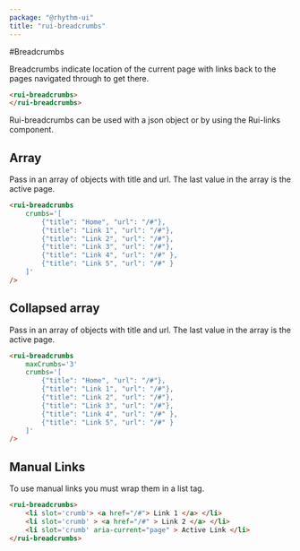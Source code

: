 ```yaml
---
package: "@rhythm-ui"
title: "rui-breadcrumbs"
---
```

#Breadcrumbs

Breadcrumbs indicate location of the current page with links back to the pages navigated through to get there. 

```html
<rui-breadcrumbs>
</rui-breadcrumbs>

```

Rui-breadcrumbs can be used with a json object or by using the Rui-links component. 

## Array
Pass in an array of objects with title and url.
The last value in the array is the active page.

```html preview
<rui-breadcrumbs 
	crumbs='[
		{"title": "Home", "url": "/#"},
		{"title": "Link 1", "url": "/#"},
		{"title": "Link 2", "url": "/#"},
		{"title": "Link 3", "url": "/#"},
		{"title": "Link 4", "url": "/#" },
		{"title": "Link 5", "url": "/#" }
	]'
/> 
```

## Collapsed array
Pass in an array of objects with title and url.
The last value in the array is the active page.

```html preview
<rui-breadcrumbs
	maxCrumbs='3'
	crumbs='[
    	{"title": "Home", "url": "/#"},
    	{"title": "Link 1", "url": "/#"},
    	{"title": "Link 2", "url": "/#"},
    	{"title": "Link 3", "url": "/#"},
    	{"title": "Link 4", "url": "/#" },
        {"title": "Link 5", "url": "/#" }
	]'
/> 
```

## Manual Links
To use manual links you must wrap them in a list tag.

```html preview
<rui-breadcrumbs> 
	<li slot='crumb'> <a href="/#"> Link 1 </a> </li>
	<li slot='crumb' > <a href="/#" > Link 2 </a> </li>
	<li slot='crumb' aria-current="page" > Active Link </li>
</rui-breadcrumbs>

```

